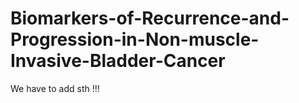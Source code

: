 # Biomarkers-of-Recurrence-and-Progression-in-Non-muscle-Invasive-Bladder-Cancer
We have to add sth !!!
